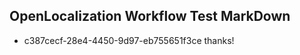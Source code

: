 ## OpenLocalization Workflow Test MarkDown
* c387cecf-28e4-4450-9d97-eb755651f3ce 
thanks!<!--HONumber=Mar16_HO2-->
